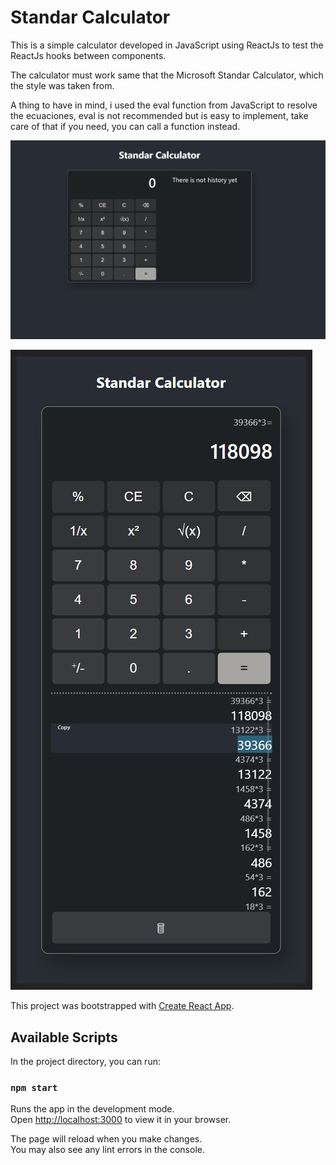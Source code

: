 # Standar Calculator
This is a simple calculator developed in JavaScript using ReactJs to test the ReactJs hooks between components.

The calculator must work same that the Microsoft Standar Calculator, which the style was taken from.

A thing to have in mind, i used the eval function from JavaScript to resolve the ecuaciones, eval is not recommended but is easy to implement, take care of that if you need, you can call a function instead.

![image](./captures/desktop.png) 

![image](./captures/mobile.png) 




This project was bootstrapped with [Create React App](https://github.com/facebook/create-react-app).

## Available Scripts

In the project directory, you can run:

### `npm start`

Runs the app in the development mode.\
Open [http://localhost:3000](http://localhost:3000) to view it in your browser.

The page will reload when you make changes.\
You may also see any lint errors in the console.